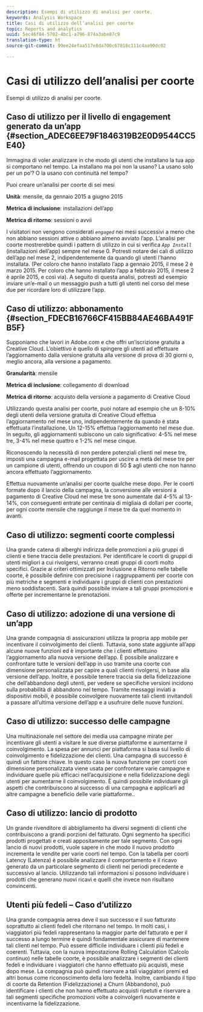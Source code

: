 ```yaml
---
description: Esempi di utilizzo di analisi per coorte.
keywords: Analysis Workspace
title: Casi di utilizzo dell’analisi per coorte
topic: Reports and analytics
uuid: 5ec46f84-5702-4bc1-a796-874a3abe87c9
translation-type: ht
source-git-commit: 99ee24efaa517e8da700c67818c111c4aa90dc02

---
```



# Casi di utilizzo dell’analisi per coorte

Esempi di utilizzo di analisi per coorte.

## Caso di utilizzo per il livello di engagement generato da un’app {#section_ADEC6EE79F1846319B2E0D9544CC5E40}

Immagina di voler analizzare in che modo gli utenti che installano la tua app si comportano nel tempo. La installano ma poi non la usano? La usano solo per un po’? O la usano con continuità nel tempo?

Puoi creare un’analisi per coorte di sei mesi

**Unità**: mensile, da gennaio 2015 a giugno 2015

**Metrica di inclusione**: installazioni dell’app

**Metrica di ritorno**: sessioni o avvii

I visitatori non vengono considerati  *`engaged`* nei mesi successivi a meno che non abbiano sessioni attive o abbiano almeno avviato l’app. L’analisi per coorte mostrerebbe quindi i pattern di utilizzo in cui si verifica *`App Install`* (installazioni dell’app) sempre nel mese 0. Potresti notare dei cali di utilizzo dell’app nel mese 2, indipendentemente da quando gli utenti l’hanno installata. (Per coloro che hanno installato l’app a gennaio 2015, il mese 2 è marzo 2015. Per coloro che hanno installato l’app a febbraio 2015, il mese 2 è aprile 2015, e così via). A seguito di questa analisi, potresti ad esempio inviare un’e-mail o un messaggio push a tutti gli utenti nel corso del mese due per ricordare loro di utilizzare l’app.

## Caso di utilizzo: abbonamento {#section_FDECB16766CF415BB84AE46BA491FB5F}

Supponiamo che lavori in Adobe.com e che offri un’iscrizione gratuita a Creative Cloud. L’obiettivo è quello di spingere gli utenti ad effettuare l’aggiornamento dalla versione gratuita alla versione di prova di 30 giorni o, meglio ancora, alla versione a pagamento.

**Granularità**: mensile

**Metrica di inclusione**: collegamento di download

**Metrica di ritorno**: acquisto della versione a pagamento di Creative Cloud

Utilizzando questa analisi per coorte, puoi notare ad esempio che un 8-10% degli utenti della versione gratuita di Creative Cloud effettua l’aggiornamento nel mese uno, indipendentemente da quando è stata effettuata l’installazione. Un 12-15% effettua l’aggiornamento nel mese due. In seguito, gli aggiornamenti subiscono un calo significativo: 4-5% nel mese tre, 3-4% nel mese quattro e 1-2% nel mese cinque.

Riconoscendo la necessità di non perdere potenziali clienti nel mese tre, imposti una campagna e-mail progettata per uscire a metà del mese tre per un campione di utenti, offrendo un coupon di 50 $ agli utenti che non hanno ancora effettuato l’aggiornamento.

Effettua nuovamente un’analisi per coorte qualche mese dopo. Per le coorti formate dopo il lancio della campagna, la conversione alle versioni a pagamento di Creative Cloud nel mese tre sono aumentate dal 4-5% al 13-14%, con conseguenti entrate per centinaia di migliaia di dollari per coorte, per ogni coorte mensile che raggiunge il mese tre da quel momento in avanti.

## Caso di utilizzo: segmenti coorte complessi

Una grande catena di alberghi indirizza delle promozioni a più gruppi di clienti e tiene traccia delle prestazioni. Per identificare le coorti di gruppi di utenti migliori a cui rivolgersi, verranno creati gruppi di coorti molto specifici. Grazie ai criteri ottimizzati per Inclusione e Ritorno nelle tabelle coorte, è possibile definire con precisione i raggruppamenti per coorte con più metriche e segmenti e individuare i gruppi di clienti con prestazioni meno soddisfacenti. Sarà quindi possibile inviare a tali gruppi promozioni e offerte per incrementarne le prenotazioni.

## Caso di utilizzo: adozione di una versione di un’app

Una grande compagnia di assicurazioni utilizza la propria app mobile per incentivare il coinvolgimento dei clienti. Tuttavia, sono state aggiunte all’app alcune nuove funzioni ed è importante che i clienti effettuino l’aggiornamento alla nuova versione dell’app. È possibile analizzare e confrontare tutte le versioni dell’app in uso tramite una coorte con dimensione personalizzata per capire a quali clienti rivolgersi, in base alla versione dell’app. Inoltre, è possibile tenere traccia sia della fidelizzazione che dell’abbandono degli utenti, per vedere se specifiche versioni incidono sulla probabilità di abbandono nel tempo. Tramite messaggi inviati a dispositivi mobili, è possibile coinvolgere nuovamente tali clienti invitandoli a passare all’ultima versione dell’app e a usufruire delle nuove funzioni.

## Caso di utilizzo: successo delle campagne

Una multinazionale nel settore dei media usa campagne mirate per incentivare gli utenti a visitare le sue diverse piattaforme e aumentarne il coinvolgimento. La spesa per annunci per piattaforma si basa sul livello di coinvolgimento e fidelizzazione dei clienti. Una campagna di successo è quindi un fattore chiave. In questo caso la nuova funzione per coorti con dimensione personalizzata viene usata per confrontare varie campagne e individuare quelle più efficaci nell’acquisizione e nella fidelizzazione degli utenti per aumentarne il coinvolgimento. È quindi possibile individuare gli aspetti che contribuiscono al successo di una campagna e applicarli ad altre campagne a beneficio delle varie piattaforme..

## Caso di utilizzo: lancio di prodotto

Un grande rivenditore di abbigliamento ha diversi segmenti di clienti che contribuiscono a grandi porzioni del fatturato. Ogni segmento ha specifici prodotti progettati e creati appositamente per tale segmento. Con ogni lancio di nuovi prodotti, vuole sapere in che modo il nuovo prodotto incrementa le vendite per varie coorti nel tempo. Con la tabella per coorti Latency (Latenza) è possibile analizzare il comportamento e il ricavo generato da un particolare segmento di clienti nei periodi precedente e successivo al lancio. Utilizzando tali informazioni si possono individuare i prodotti che generano nuovi ricavi e quelli che invece non risultano convincenti.

## Utenti più fedeli  – Caso d’utilizzo

Una grande compagnia aerea deve il suo successo e il suo fatturato soprattutto ai clienti fedeli che ritornano nel tempo. In molti casi, i viaggiatori più fedeli rappresentano la maggior parte del fatturato e per il successo a lungo termine è quindi fondamentale assicurare di mantenere tali clienti nel tempo. Può essere difficile individuare i clienti più fedeli e coerenti. Tuttavia, con la nuova impostazione Rolling Calculation (Calcolo continuo) nelle tabelle coorte, è possibile analizzare i segmenti dei clienti fedeli e individuare i viaggiatori che hanno effettuato più acquisti, mese dopo mese. La compagnia può quindi riservare a tali viaggiatori premi ed altri bonus come riconoscimento della loro fedeltà. Inoltre, cambiando il tipo di coorte da Retention (Fidelizzazione) a Churn (Abbandono), può identificare i clienti che non hanno effettuato acquisti ripetuti e riservare a tali segmenti specifiche promozioni volte a coinvolgerli nuovamente e incentivarne la fidelizzazione.
